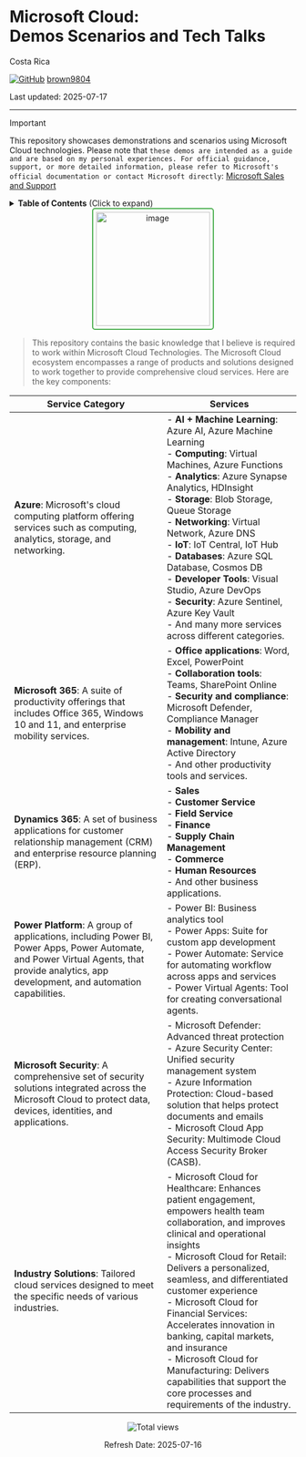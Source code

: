 # Microsoft Cloud: <br> Demos Scenarios and Tech Talks 

Costa Rica

[![GitHub](https://img.shields.io/badge/--181717?logo=github&logoColor=ffffff)](https://github.com/)
[brown9804](https://github.com/brown9804)

Last updated: 2025-07-17

----------

> [!IMPORTANT]
> This repository showcases demonstrations and scenarios using Microsoft Cloud technologies. Please note that `these demos are intended as a guide and are based on my personal experiences. For official guidance, support, or more detailed information, please refer to Microsoft's official documentation or contact Microsoft directly`: [Microsoft Sales and Support](https://support.microsoft.com/contactus?ContactUsExperienceEntryPointAssetId=S.HP.SMC-HOME)

<details>
<summary><b>Table of Contents</b> (Click to expand)</summary>

1. [Azure](./0_Azure/)  <br/>
    - [Azure Fundamentals](./0_Azure/0_AzureFundamentals/README.md)
    - [Azure Data](./0_Azure/1_AzureData/README.md)
    - [Azure Analytics](./0_Azure/2_AzureAnalytics/README.md)
    - [Azure AI](./0_Azure/3_AzureAI/README.md)
    - [Azure DevOps](./0_Azure/4_AzureDevOps/README.md)
2. [Microsoft 365](./1_MS365/) <br/>
    - [Excel](./1_MS365/Excel/) <br/>
    - [Microsoft Forms](./1_MS365/Forms) <br/>
    - [Microsoft Planner](./1_MS365/Planner/) <br/>
    - [SharePoint](./1_MS365/SharePoint/) <br/>
3. [Dynamics 365](./2_Dynamics365/) <br/>
4. [Power Platform](./3_PowerPlatform/) <br/>
    - [Power Apps](./3_PowerPlatform/0_PowerApps/) <br/>
    - [Power Bi](./3_PowerPlatform/1_PowerBI/) <br/>
</details>

<div align="center">
  <img width="200" alt="image" src="https://github.com/brown9804/MSCloudEssentials_LPath/assets/24630902/9bb7da30-96d0-4bf2-aa58-d53c46b20c90" style="border: 2px solid #4CAF50; border-radius: 5px; padding: 5px;"/>
</div>

> This repository contains the basic knowledge that I believe is required to work within Microsoft Cloud Technologies. The Microsoft Cloud ecosystem encompasses a range of products and solutions designed to work together to provide comprehensive cloud services. Here are the key components:

| Service Category | Services |
| ------- | ------- | 
| **Azure**: Microsoft's cloud computing platform offering services such as computing, analytics, storage, and networking. |    - **AI + Machine Learning**: Azure AI, Azure Machine Learning <br/> - **Computing**: Virtual Machines, Azure Functions <br/> - **Analytics**: Azure Synapse Analytics, HDInsight <br/> - **Storage**: Blob Storage, Queue Storage <br/> - **Networking**: Virtual Network, Azure DNS <br/> - **IoT**: IoT Central, IoT Hub <br/> - **Databases**: Azure SQL Database, Cosmos DB <br/> - **Developer Tools**: Visual Studio, Azure DevOps <br/> - **Security**: Azure Sentinel, Azure Key Vault <br/> - And many more services across different categories.        |
| **Microsoft 365**: A suite of productivity offerings that includes Office 365, Windows 10 and 11, and enterprise mobility services. |     - **Office applications**: Word, Excel, PowerPoint <br/> - **Collaboration tools**: Teams, SharePoint Online <br/> - **Security and compliance**: Microsoft Defender, Compliance Manager <br/> - **Mobility and management**: Intune, Azure Active Directory <br/> - And other productivity tools and services.       |
| **Dynamics 365**: A set of business applications for customer relationship management (CRM) and enterprise resource planning (ERP). | - **Sales** <br/> - **Customer Service** <br/> - **Field Service** <br/> - **Finance** <br/> - **Supply Chain Management** <br/> - **Commerce** <br/> - **Human Resources** <br/> - And other business applications.|
| **Power Platform**: A group of applications, including Power BI, Power Apps, Power Automate, and Power Virtual Agents, that provide analytics, app development, and automation capabilities. | - Power BI: Business analytics tool <br/> - Power Apps: Suite for custom app development <br/> - Power Automate: Service for automating workflow across apps and services <br/> - Power Virtual Agents: Tool for creating conversational agents. |
| **Microsoft Security**: A comprehensive set of security solutions integrated across the Microsoft Cloud to protect data, devices, identities, and applications. | - Microsoft Defender: Advanced threat protection <br/> - Azure Security Center: Unified security management system <br/> - Azure Information Protection: Cloud-based solution that helps protect documents and emails <br/> - Microsoft Cloud App Security: Multimode Cloud Access Security Broker (CASB). |
| **Industry Solutions**: Tailored cloud services designed to meet the specific needs of various industries. | - Microsoft Cloud for Healthcare: Enhances patient engagement, empowers health team collaboration, and improves clinical and operational insights <br/> - Microsoft Cloud for Retail: Delivers a personalized, seamless, and differentiated customer experience <br/> - Microsoft Cloud for Financial Services: Accelerates innovation in banking, capital markets, and insurance <br/> - Microsoft Cloud for Manufacturing: Delivers capabilities that support the core processes and requirements of the industry. |

<!-- START BADGE -->
<div align="center">
  <img src="https://img.shields.io/badge/Total%20views-9-limegreen" alt="Total views">
  <p>Refresh Date: 2025-07-16</p>
</div>
<!-- END BADGE -->
